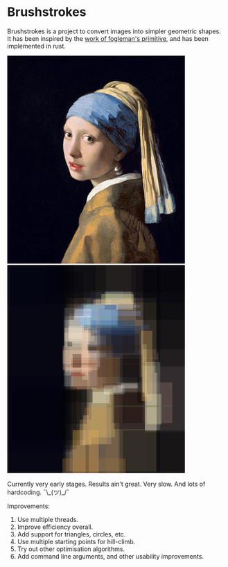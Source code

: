 # Brushstrokes

Brushstrokes is a project to convert images into simpler geometric shapes.
It has been inspired by the [work of fogleman's primitive](https://github.com/fogleman/primitive/), and has been implemented in rust.

<img src='https://raw.githubusercontent.com/samhattangady/brushstrokes/master/docs/original_clr.jpg?sanitize=true&raw=true' /> <img src='https://raw.githubusercontent.com/samhattangady/brushstrokes/master/docs/brushstroke_clr.jpg?sanitize=true&raw=true' />

Currently very early stages. Results ain't great. Very slow. And lots of hardcoding. ¯\\\_(ツ)\_/¯

Improvements:
1. Use multiple threads.
2. Improve efficiency overall.
3. Add support for triangles, circles, etc.
4. Use multiple starting points for hill-climb.
5. Try out other optimisation algorithms.
6. Add command line arguments, and other usability improvements.
